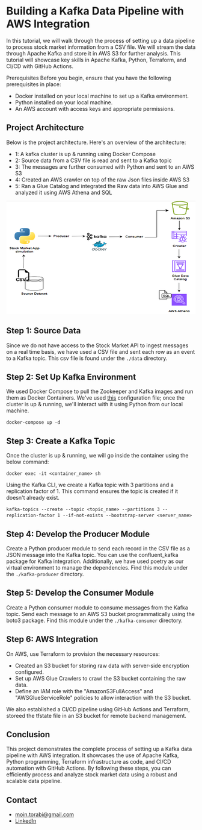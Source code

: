 # Building a Kafka Data Pipeline with AWS Integration
In this tutorial, we will walk through the process of setting up a data pipeline to process stock market information from a CSV file. We will stream the data through Apache Kafka and store it in AWS S3 for further analysis. This tutorial will showcase key skills in Apache Kafka, Python, Terraform, and CI/CD with GitHub Actions.

Prerequisites
Before you begin, ensure that you have the following prerequisites in place:

- Docker installed on your local machine to set up a Kafka environment.
- Python installed on your local machine.
- An AWS account with access keys and appropriate permissions.

## Project Architecture
Below is the project architecture. Here's an overview of the architecture: 

- 1: A kafka cluster is up & running using Docker Compose
- 2: Source data from a CSV file is read and sent to a Kafka topic 
- 3: The messages are further consumed with Python and sent to an AWS S3
- 4: Created an AWS crawler on top of the raw Json files inside AWS S3
- 5: Ran a Glue Catalog and integrated the Raw data into AWS Glue and analyzed it using AWS Athena and SQL

<p align="center">
  <img width="550" height="300" src=./assets/ArchitectureStockMarket.PNG>
</p>

## Step 1: Source Data
Since we do not have access to the Stock Market API to ingest messages on a real time basis, we have used a CSV file and sent each row as an event to a Kafka topic. This csv file is found under the ```./data``` directory.

## Step 2: Set Up Kafka Environment
We used Docker Compose to pull the Zookeeper and Kafka images and run them as Docker Containers. We've used [this](https://github.com/conduktor/kafka-stack-docker-compose/blob/master/full-stack.yml) configuration file; once the cluster is up & running, we'll interact with it using Python from our local machine. 
```
docker-compose up -d
```

## Step 3: Create a Kafka Topic
Once the cluster is up & running, we will go inside the container using the below command: 
```
docker exec -it <container_name> sh
```
Using the Kafka CLI, we create a Kafka topic with 3 partitions and a replication factor of 1. This command ensures the topic is created if it doesn't already exist.
```
kafka-topics --create --topic <topic_name> --partitions 3 --replication-factor 1 --if-not-exists --bootstrap-server <server_name>
```

## Step 4: Develop the Producer Module
Create a Python producer module to send each record in the CSV file as a JSON message into the Kafka topic. You can use the confluent_kafka package for Kafka integration. Additionally, we have used poetry as our virtual environment to manage the dependencies. Find this module under the ```./kafka-producer``` directory.

## Step 5: Develop the Consumer Module
Create a Python consumer module to consume messages from the Kafka topic. Send each message to an AWS S3 bucket programmatically using the boto3 package. Find this module under the ```./kafka-consumer``` directory.

## Step 6: AWS Integration
On AWS, use Terraform to provision the necessary resources:

- Created an S3 bucket for storing raw data with server-side encryption configured.
- Set up AWS Glue Crawlers to crawl the S3 bucket containing the raw data.
- Define an IAM role with the "AmazonS3FullAccess" and "AWSGlueServiceRole" policies to allow interaction with the S3 bucket.

We also established a CI/CD pipeline using GitHub Actions and Terraform, storeed the tfstate file in an S3 bucket for remote backend management.

## Conclusion
This project demonstrates the complete process of setting up a Kafka data pipeline with AWS integration. It showcases the use of Apache Kafka, Python programming, Terraform infrastructure as code, and CI/CD automation with GitHub Actions. By following these steps, you can efficiently process and analyze stock market data using a robust and scalable data pipeline.

## Contact 
- moin.torabi@gmail.com
- [LinkedIn](https://www.linkedin.com/in/moeintorabi/)
